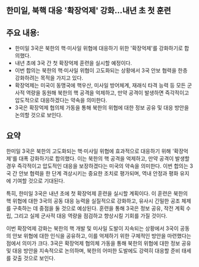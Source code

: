 ## 한미일, 북핵 대응 '확장억제' 강화…내년 초 첫 훈련

## 주요 내용:
*   한미일 3국은 북한의 핵·미사일 위협에 대응하기 위한 '확장억제'를 강화하기로 합의했다.
*   내년 초에 3국 간 첫 확장억제 훈련을 실시할 예정이다.
*   이번 합의는 북한의 핵·미사일 위협이 고도화되는 상황에서 3국 안보 협력을 한층 강화하려는 목적을 가지고 있다.
*   확장억제는 미국이 동맹국에 핵우산, 미사일 방어체계, 재래식 타격 능력 등 모든 군사적 역량을 동원해 북한의 핵 공격을 억제하고, 만약 공격이 발생하면 즉각적이고 압도적으로 대응하겠다는 약속을 의미한다.
*   3국은 확장억제 협의체 가동을 통해 북한의 위협에 대한 정보 공유 및 대응 방안을 논의할 것으로 보인다.

## 요약

한미일 3국은 북한의 고도화되는 핵·미사일 위협에 효과적으로 대응하기 위해 '확장억제'를 대폭 강화하기로 합의했다. 이는 북한의 핵 공격을 억제하고, 만약 공격이 발생할 경우 즉각적이고 압도적인 대응을 보장하겠다는 미국의 약속을 의미한다. 이번 합의는 3국 간 안보 협력을 한 단계 격상시키는 중요한 조치로 평가되며, 역내 안정과 평화 유지에 기여할 것으로 기대된다.

특히, 한미일 3국은 내년 초에 첫 확장억제 훈련을 실시할 계획이다. 이 훈련은 북한의 핵 위협에 대한 3국의 공동 대응 능력을 실질적으로 강화하고, 유사시 긴밀한 공조 체제를 구축하는 데 중점을 둘 것으로 예상된다. 훈련을 통해 3국은 정보 공유, 작전 계획 수립, 그리고 실제 군사적 대응 역량을 점검하고 향상시킬 기회를 가질 것이다.

이번 확장억제 강화는 북한의 핵 개발 및 미사일 도발이 지속되는 상황에서 3국이 공동의 안보 위협에 대한 인식을 공유하고, 이를 억제하기 위한 구체적인 방안을 마련했다는 점에서 의미가 크다. 3국은 확장억제 협의체 가동을 통해 북한의 위협에 대한 정보 공유 및 대응 방안을 지속적으로 논의하며, 북한의 어떠한 도발에도 강력히 대응할 준비 태세를 갖출 것으로 보인다.